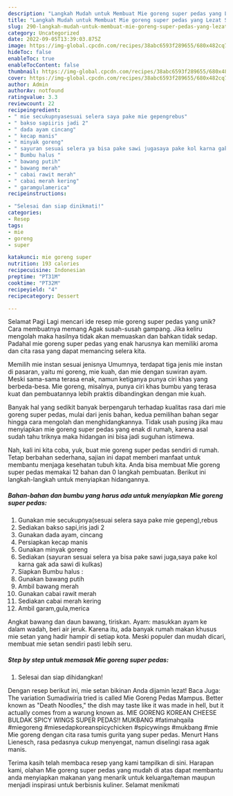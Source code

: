```yaml
---
description: "Langkah Mudah untuk Membuat Mie goreng super pedas yang Lezat Sekali, Sempurna"
title: "Langkah Mudah untuk Membuat Mie goreng super pedas yang Lezat Sekali, Sempurna"
slug: 290-langkah-mudah-untuk-membuat-mie-goreng-super-pedas-yang-lezat-sekali-sempurna
category: Uncategorized
date: 2022-09-05T13:39:03.875Z
image: https://img-global.cpcdn.com/recipes/38abc6593f289655/680x482cq70/mie-goreng-super-pedas-foto-resep-utama.jpg
hideToc: false
enableToc: true
enableTocContent: false
thumbnail: https://img-global.cpcdn.com/recipes/38abc6593f289655/680x482cq70/mie-goreng-super-pedas-foto-resep-utama.jpg
cover: https://img-global.cpcdn.com/recipes/38abc6593f289655/680x482cq70/mie-goreng-super-pedas-foto-resep-utama.jpg
author: Admin
authorAv: notfound
ratingvalue: 3.3
reviewcount: 22
recipeingredient:
- " mie secukupnyasesuai selera saya pake mie gepengrebus"
- " bakso sapiiris jadi 2"
- " dada ayam cincang"
- " kecap manis"
- " minyak goreng"
- " sayuran sesuai selera ya bisa pake sawi jugasaya pake kol karna gak ada sawi di kulkas"
- " Bumbu halus "
- " bawang putih"
- " bawang merah"
- " cabai rawit merah"
- " cabai merah kering"
- " garamgulamerica"
recipeinstructions:

- "Selesai dan siap dinikmati!"
categories:
- Resep
tags:
- mie
- goreng
- super

katakunci: mie goreng super 
nutrition: 193 calories
recipecuisine: Indonesian
preptime: "PT31M"
cooktime: "PT32M"
recipeyield: "4"
recipecategory: Dessert

---
```



Selamat Pagi Lagi mencari ide resep mie goreng super pedas yang unik? Cara membuatnya memang Agak susah-susah gampang. Jika keliru mengolah maka hasilnya tidak akan memuaskan dan bahkan tidak sedap. Padahal mie goreng super pedas yang enak harusnya kan memiliki aroma dan cita rasa yang dapat memancing selera kita.


Memilih mie instan sesuai jenisnya Umumnya, terdapat tiga jenis mie instan di pasaran, yaitu mi goreng, mie kuah, dan mie dengan suwiran ayam. Meski sama-sama terasa enak, namun ketiganya punya ciri khas yang berbeda-besa. Mie goreng, misalnya, punya ciri khas bumbu yang terasa kuat dan pembuatannya lebih praktis dibandingkan dengan mie kuah.

Banyak hal yang sedikit banyak berpengaruh terhadap kualitas rasa dari mie goreng super pedas, mulai dari jenis bahan, kedua pemilihan bahan segar hingga cara mengolah dan menghidangkannya. Tidak usah pusing jika mau menyiapkan mie goreng super pedas yang enak di rumah, karena asal sudah tahu triknya maka hidangan ini bisa jadi suguhan istimewa.


Nah, kali ini kita coba, yuk, buat mie goreng super pedas sendiri di rumah. Tetap berbahan sederhana, sajian ini dapat memberi manfaat untuk membantu menjaga kesehatan tubuh kita. Anda bisa membuat Mie goreng super pedas memakai 12 bahan dan 0 langkah pembuatan. Berikut ini langkah-langkah untuk menyiapkan hidangannya.

<!--inarticleads1-->

##### Bahan-bahan dan bumbu yang harus ada untuk menyiapkan Mie goreng super pedas:

1. Gunakan  mie secukupnya(sesuai selera saya pake mie gepeng),rebus
1. Sediakan  bakso sapi,iris jadi 2
1. Gunakan  dada ayam, cincang
1. Persiapkan  kecap manis
1. Gunakan  minyak goreng
1. Sediakan  (sayuran sesuai selera ya bisa pake sawi juga,saya pake kol karna gak ada sawi di kulkas)
1. Siapkan  Bumbu halus :
1. Gunakan  bawang putih
1. Ambil  bawang merah
1. Gunakan  cabai rawit merah
1. Sediakan  cabai merah kering
1. Ambil  garam,gula,merica


Angkat bawang dan daun bawang, tiriskan. Ayam: masukkan ayam ke dalam wadah, beri air jeruk. Karena itu, ada banyak rumah makan khusus mie setan yang hadir hampir di setiap kota. Meski populer dan mudah dicari, membuat mie setan sendiri pasti lebih seru. 

<!--inarticleads2-->

##### Step by step untuk memasak Mie goreng super pedas:


1. Selesai dan siap dihidangkan!

Dengan resep berikut ini, mie setan bikinan Anda dijamin lezat! Baca Juga: The variation Sumadiwiria tried is called Mie Goreng Pedas Mampus. Better known as &#34;Death Noodles,&#34; the dish may taste like it was made in hell, but it actually comes from a warung known as. MIE GORENG KOREAN CHEESE BULDAK SPICY WINGS SUPER PEDAS‼ MUKBANG #fatimahqaila #miegoreng #miesedapkoreanspicychicken #spicywings #mukbang #mie Mie goreng dengan cita rasa tumis gurita yang super pedas. Menurt Hans Lienesch, rasa pedasnya cukup menyengat, namun diselingi rasa agak manis. 

Terima kasih telah membaca resep yang kami tampilkan di sini. Harapan kami, olahan Mie goreng super pedas yang mudah di atas dapat membantu anda menyiapkan makanan yang menarik untuk keluarga/teman maupun menjadi inspirasi untuk berbisnis kuliner. Selamat menikmati
